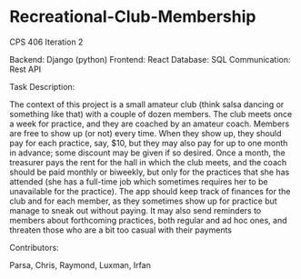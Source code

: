 # Recreational-Club-Membership
CPS 406 Iteration 2

Backend: Django (python)
Frontend: React
Database: SQL
Communication: Rest API

Task Description:

The context of this project is a small amateur club (think salsa dancing or something like that) with a couple of dozen members. 
The club meets once a week for practice, and they are coached by an amateur coach. 
Members are free to show up (or not) every time. When they show up, they should pay for each practice, say, $10, but they may also pay for up to one month in advance; some discount may be given if so desired. 
Once a month, the treasurer pays the rent for the hall in which the club meets, and the coach should be paid monthly or biweekly, but only for the practices that she has attended (she has a full-time job which sometimes requires her to be unavailable for the practice). 
The app should keep track of finances for the club and for each member, as they sometimes show up for practice but manage to sneak out without paying. 
It may also send reminders to members about forthcoming practices, both regular and ad hoc ones, and threaten those who are a bit too casual with their payments

Contributors:

Parsa, Chris, Raymond, Luxman, Irfan


